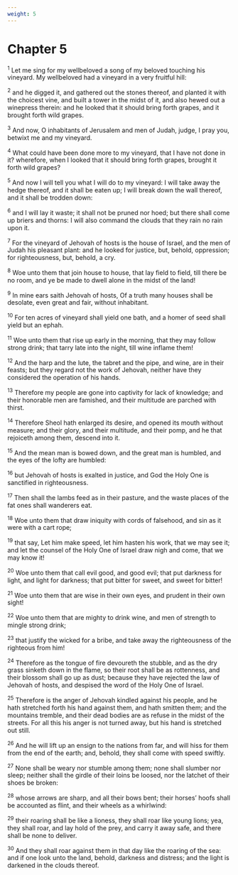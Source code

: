 ```yaml
---
weight: 5
---
```


# Chapter 5

<sup>1</sup> Let me sing for my wellbeloved a song of my beloved touching his vineyard. My wellbeloved had a vineyard in a very fruitful hill: 

<sup>2</sup> and he digged it, and gathered out the stones thereof, and planted it with the choicest vine, and built a tower in the midst of it, and also hewed out a winepress therein: and he looked that it should bring forth grapes, and it brought forth wild grapes. 

<sup>3</sup> And now, O inhabitants of Jerusalem and men of Judah, judge, I pray you, betwixt me and my vineyard. 

<sup>4</sup> What could have been done more to my vineyard, that I have not done in it? wherefore, when I looked that it should bring forth grapes, brought it forth wild grapes? 

<sup>5</sup> And now I will tell you what I will do to my vineyard: I will take away the hedge thereof, and it shall be eaten up; I will break down the wall thereof, and it shall be trodden down: 

<sup>6</sup> and I will lay it waste; it shall not be pruned nor hoed; but there shall come up briers and thorns: I will also command the clouds that they rain no rain upon it. 

<sup>7</sup> For the vineyard of Jehovah of hosts is the house of Israel, and the men of Judah his pleasant plant: and he looked for justice, but, behold, oppression; for righteousness, but, behold, a cry. 

<sup>8</sup> Woe unto them that join house to house, that lay field to field, till there be no room, and ye be made to dwell alone in the midst of the land! 

<sup>9</sup> In mine ears saith Jehovah of hosts, Of a truth many houses shall be desolate, even great and fair, without inhabitant. 

<sup>10</sup> For ten acres of vineyard shall yield one bath, and a homer of seed shall yield but an ephah. 

<sup>11</sup> Woe unto them that rise up early in the morning, that they may follow strong drink; that tarry late into the night, till wine inflame them! 

<sup>12</sup> And the harp and the lute, the tabret and the pipe, and wine, are in their feasts; but they regard not the work of Jehovah, neither have they considered the operation of his hands. 

<sup>13</sup> Therefore my people are gone into captivity for lack of knowledge; and their honorable men are famished, and their multitude are parched with thirst. 

<sup>14</sup> Therefore Sheol hath enlarged its desire, and opened its mouth without measure; and their glory, and their multitude, and their pomp, and he that rejoiceth among them, descend into it. 

<sup>15</sup> And the mean man is bowed down, and the great man is humbled, and the eyes of the lofty are humbled: 

<sup>16</sup> but Jehovah of hosts is exalted in justice, and God the Holy One is sanctified in righteousness. 

<sup>17</sup> Then shall the lambs feed as in their pasture, and the waste places of the fat ones shall wanderers eat. 

<sup>18</sup> Woe unto them that draw iniquity with cords of falsehood, and sin as it were with a cart rope; 

<sup>19</sup> that say, Let him make speed, let him hasten his work, that we may see it; and let the counsel of the Holy One of Israel draw nigh and come, that we may know it! 

<sup>20</sup> Woe unto them that call evil good, and good evil; that put darkness for light, and light for darkness; that put bitter for sweet, and sweet for bitter! 

<sup>21</sup> Woe unto them that are wise in their own eyes, and prudent in their own sight! 

<sup>22</sup> Woe unto them that are mighty to drink wine, and men of strength to mingle strong drink; 

<sup>23</sup> that justify the wicked for a bribe, and take away the righteousness of the righteous from him! 

<sup>24</sup> Therefore as the tongue of fire devoureth the stubble, and as the dry grass sinketh down in the flame, so their root shall be as rottenness, and their blossom shall go up as dust; because they have rejected the law of Jehovah of hosts, and despised the word of the Holy One of Israel. 

<sup>25</sup> Therefore is the anger of Jehovah kindled against his people, and he hath stretched forth his hand against them, and hath smitten them; and the mountains tremble, and their dead bodies are as refuse in the midst of the streets. For all this his anger is not turned away, but his hand is stretched out still. 

<sup>26</sup> And he will lift up an ensign to the nations from far, and will hiss for them from the end of the earth; and, behold, they shall come with speed swiftly. 

<sup>27</sup> None shall be weary nor stumble among them; none shall slumber nor sleep; neither shall the girdle of their loins be loosed, nor the latchet of their shoes be broken: 

<sup>28</sup> whose arrows are sharp, and all their bows bent; their horses’ hoofs shall be accounted as flint, and their wheels as a whirlwind: 

<sup>29</sup> their roaring shall be like a lioness, they shall roar like young lions; yea, they shall roar, and lay hold of the prey, and carry it away safe, and there shall be none to deliver. 

<sup>30</sup> And they shall roar against them in that day like the roaring of the sea: and if one look unto the land, behold, darkness and distress; and the light is darkened in the clouds thereof. 


